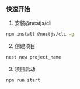 ### 快速开始

1. 安装@nestjs/cli

```bash
npm install @nestjs/cli -g
```

2. 创建项目

```bash
nest new project_name
```

3. 项目启动

```bash
npm run start
```
